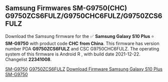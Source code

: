 <h2>Samsung Firmwares SM-G9750(CHC) G9750ZCS6FULZ/G9750CHC6FULZ/G9750ZCS6FULZ</h2>
Download the Samsung firmware for the ✅ <strong>Samsung Galaxy S10 Plus </strong> ⭐ <strong>SM-G9750</strong> with product code <strong>CHC</strong> <strong> from China</strong>. This firmware has version number PDA <strong>G9750ZCS6FULZ</strong> and CSC G9750CHC6FULZ. The operating system of this firmware is Android R , with build date 2021-12-22. Changelist <strong>22341008</strong>.

[SM-G9750](https://samfirm.shop/samsung/model/SM-G9750)
[G9750ZCS6FULZ](https://samfirm.shop/samsung/pda/G9750ZCS6FULZ)
[Download Firmware Samsung Galaxy S10 Plus SM-G9750](https://samfirm.shop/samsung/firmware/484797)
